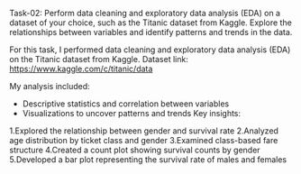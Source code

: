Task-02: Perform data cleaning and exploratory data analysis (EDA) on a dataset of your choice, such as the Titanic dataset from Kaggle. 
Explore the relationships between variables and identify patterns and trends in the data.

For this task, I performed data cleaning and exploratory data analysis (EDA) on the Titanic dataset from Kaggle. 
Dataset link: https://www.kaggle.com/c/titanic/data 

My analysis included:
- Descriptive statistics and correlation between variables
- Visualizations to uncover patterns and trends Key insights:

1.Explored the relationship between gender and survival rate
2.Analyzed age distribution by ticket class and gender 
3.Examined class-based fare structure 
4.Created a count plot showing survival counts by gender 
5.Developed a bar plot representing the survival rate of males and females
